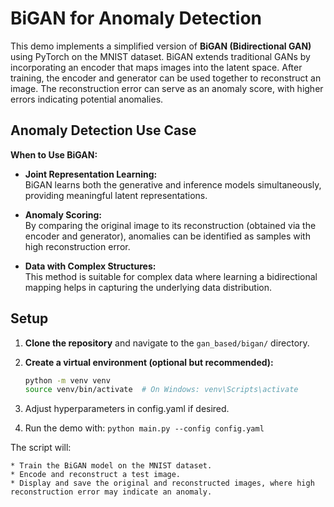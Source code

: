 # BiGAN for Anomaly Detection

This demo implements a simplified version of **BiGAN (Bidirectional GAN)** using PyTorch on the MNIST dataset.
BiGAN extends traditional GANs by incorporating an encoder that maps images into the latent space.
After training, the encoder and generator can be used together to reconstruct an image.
The reconstruction error can serve as an anomaly score, with higher errors indicating potential anomalies.

## Anomaly Detection Use Case

**When to Use BiGAN:**

- **Joint Representation Learning:**  
  BiGAN learns both the generative and inference models simultaneously, providing meaningful latent representations.
  
- **Anomaly Scoring:**  
  By comparing the original image to its reconstruction (obtained via the encoder and generator), anomalies can be identified as samples with high reconstruction error.
  
- **Data with Complex Structures:**  
  This method is suitable for complex data where learning a bidirectional mapping helps in capturing the underlying data distribution.

## Setup

1. **Clone the repository** and navigate to the `gan_based/bigan/` directory.

2. **Create a virtual environment (optional but recommended):**

   ```bash
   python -m venv venv
   source venv/bin/activate  # On Windows: venv\Scripts\activate

3. Adjust hyperparameters in config.yaml if desired.

4. Run the demo with: `python main.py --config config.yaml`

The script will:

    * Train the BiGAN model on the MNIST dataset.
    * Encode and reconstruct a test image.
    * Display and save the original and reconstructed images, where high reconstruction error may indicate an anomaly.
